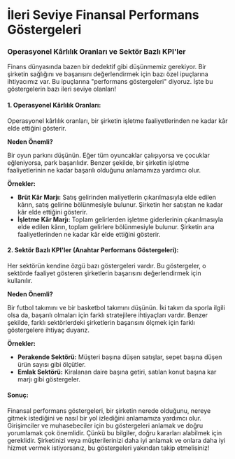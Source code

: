 # İleri Seviye Finansal Performans Göstergeleri

### **Operasyonel Kârlılık Oranları ve Sektör Bazlı KPI'ler**

Finans dünyasında bazen bir dedektif gibi düşünmemiz gerekiyor. Bir şirketin sağlığını ve başarısını değerlendirmek için bazı özel ipuçlarına ihtiyacımız var. Bu ipuçlarına "performans göstergeleri" diyoruz. İşte bu göstergelerin bazı ileri seviye olanları!

#### **1. Operasyonel Kârlılık Oranları:**

Operasyonel kârlılık oranları, bir şirketin işletme faaliyetlerinden ne kadar kâr elde ettiğini gösterir.

**Neden Önemli?**

Bir oyun parkını düşünün. Eğer tüm oyuncaklar çalışıyorsa ve çocuklar eğleniyorsa, park başarılıdır. Benzer şekilde, bir şirketin işletme faaliyetlerinin ne kadar başarılı olduğunu anlamamıza yardımcı olur.

**Örnekler:**

* **Brüt Kâr Marjı:** Satış gelirinden maliyetlerin çıkarılmasıyla elde edilen kârın, satış gelirine bölünmesiyle bulunur. Şirketin her satıştan ne kadar kâr elde ettiğini gösterir.
* **İşletme Kâr Marjı:** Toplam gelirlerden işletme giderlerinin çıkarılmasıyla elde edilen kârın, toplam gelirlere bölünmesiyle bulunur. Şirketin ana faaliyetlerinden ne kadar kâr elde ettiğini gösterir.

#### **2. Sektör Bazlı KPI'ler (Anahtar Performans Göstergeleri):**

Her sektörün kendine özgü bazı göstergeleri vardır. Bu göstergeler, o sektörde faaliyet gösteren şirketlerin başarısını değerlendirmek için kullanılır.

**Neden Önemli?**

Bir futbol takımını ve bir basketbol takımını düşünün. İki takım da sporla ilgili olsa da, başarılı olmaları için farklı stratejilere ihtiyaçları vardır. Benzer şekilde, farklı sektörlerdeki şirketlerin başarısını ölçmek için farklı göstergelere ihtiyaç duyarız.

**Örnekler:**

* **Perakende Sektörü:** Müşteri başına düşen satışlar, sepet başına düşen ürün sayısı gibi ölçütler.
* **Emlak Sektörü:** Kiralanan daire başına getiri, satılan konut başına kar marjı gibi göstergeler.

#### **Sonuç:**

Finansal performans göstergeleri, bir şirketin nerede olduğunu, nereye gitmek istediğini ve nasıl bir yol izlediğini anlamamıza yardımcı olur. Girişimciler ve muhasebeciler için bu göstergeleri anlamak ve doğru yorumlamak çok önemlidir. Çünkü bu bilgiler, doğru kararları alabilmek için gereklidir. Şirketinizi veya müşterilerinizi daha iyi anlamak ve onlara daha iyi hizmet vermek istiyorsanız, bu göstergeleri yakından takip etmelisiniz!
